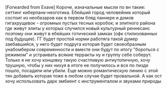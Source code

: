 [Forwarded from Exave]
Короче, изначальные мысли по вн такие: сеттинг киберпанк-неоготика. Ебейший город человейник который состоит из необазаров как в первом бляд паннере и домов гигахрущевок - огромных пустых тесных коробок; и элитного района где живут элиты у которых случился новый культурный реннесанс поэтому они живут в ебейших готический замках (офк стилизованных под будущее). ГГ будет простой норми работяга такой думер заебавшийся, у него будет подруга которая будет своеобразным унабомбером современности и вместе они будут по итогу "бороться с режимом" и устраивать всякие терракты ну и группу себе соберут. Только я не хочу концовку такую счастливую антиутопичную, хочу трушную, чтобы у них нихуя в итоге не получилось и все по пизде пошло, посадили или убили. Еще можно романтическую линию с этой тян добавить которая тоже в любом случае будет провальной. А как ост хочу использовать дарк эмбиент с инструменталом и звуками природы
